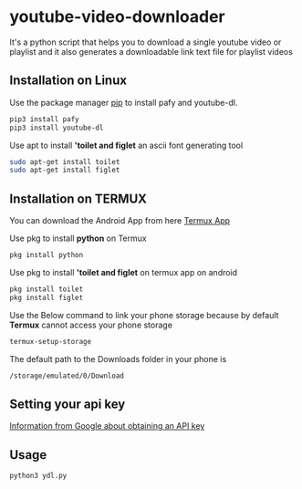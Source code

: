 # youtube-video-downloader
It's a python script that helps you to download  a single youtube video or playlist and it also generates a downloadable link text file for playlist videos 


## Installation on Linux

Use the package manager [pip](https://pip.pypa.io/en/stable/) to install pafy and youtube-dl.

```bash
pip3 install pafy
pip3 install youtube-dl
```
Use apt to install **'toilet and figlet** an ascii font generating tool 

```bash
sudo apt-get install toilet
sudo apt-get install figlet
```


## Installation on TERMUX

You can download the Android App from here
[Termux App](https://play.google.com/store/apps/details?id=com.termux&hl=en_IN)


Use pkg to install **python** on Termux
```bash
pkg install python
```

Use pkg to install **'toilet and figlet** on termux app on android
```bash
pkg install toilet
pkg install figlet
```
Use  the Below command to link your phone storage because by default **Termux** cannot access your phone storage 
```bash
termux-setup-storage
```
The default path to the Downloads folder in your phone is
```bash
/storage/emulated/0/Download
```

## Setting your api key
[Information from Google about obtaining an API key](https://developers.google.com/youtube/registering_an_application)
## Usage

```python
python3 ydl.py
```

